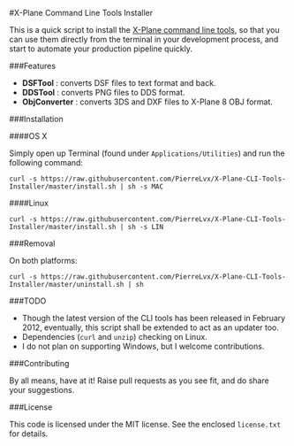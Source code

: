 #X-Plane Command Line Tools Installer

This is a quick script to install the [X-Plane command line tools](http://developer.x-plane.com/tools/xptools/), so that you can use them directly from the terminal in your development process, and start to automate your production pipeline quickly.

###Features

* **DSFTool** : converts DSF files to text format and back.
* **DDSTool** : converts PNG files to DDS format.
* **ObjConverter** : converts 3DS and DXF files to X-Plane 8 OBJ format.

###Installation

####OS X

Simply open up Terminal (found under `Applications/Utilities`) and run the following command:

`curl -s https://raw.githubusercontent.com/PierreLvx/X-Plane-CLI-Tools-Installer/master/install.sh | sh -s MAC`

####Linux

`curl -s https://raw.githubusercontent.com/PierreLvx/X-Plane-CLI-Tools-Installer/master/install.sh | sh -s LIN`

###Removal

On both platforms:

`curl -s https://raw.githubusercontent.com/PierreLvx/X-Plane-CLI-Tools-Installer/master/uninstall.sh | sh`

###TODO

* Though the latest version of the CLI tools has been released in February 2012, eventually, this script shall be extended to act as an updater too.
* Dependencies (`curl` and `unzip`) checking on Linux.
* I do not plan on supporting Windows, but I welcome contributions.

###Contributing

By all means, have at it! Raise pull requests as you see fit, and do share your suggestions.

###License

This code is licensed under the MIT license. See the enclosed `license.txt` for details.